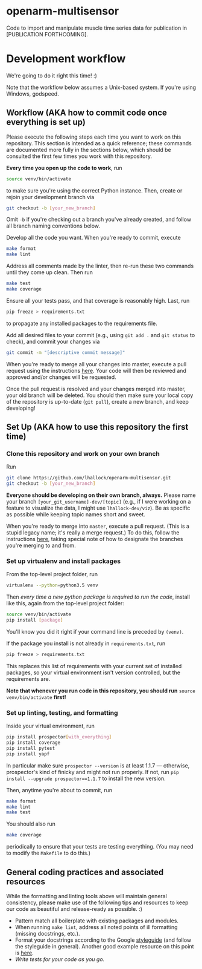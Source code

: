 # openarm-multisensor
Code to import and manipulate muscle time series data for publication in [PUBLICATION FORTHCOMING].

# Development workflow
We're going to do it right this time! :)

Note that the workflow below assumes a Unix-based system. If you're using Windows, godspeed.

## Workflow (AKA how to commit code once everything is set up)

Please execute the following steps each time you want to work on this repository. This section is intended as a quick reference; these commands are documented more fully in the sections below, which should be consulted the first few times you work with this repository.

**Every time you open up the code to work**, run

```bash
source venv/bin/activate
```

to make sure you're using the correct Python instance. Then, create or rejoin your development branch via

```bash
git checkout -b [your_new_branch]
```

Omit `-b` if you're checking out a branch you've already created, and follow all branch naming conventions below.

Develop all the code you want. When you're ready to commit, execute

```bash
make format
make lint
```

Address all comments made by the linter, then re-run these two commands until they come up clean. Then run

```bash
make test
make coverage
```

Ensure all your tests pass, and that coverage is reasonably high. Last, run

```bash
pip freeze > requirements.txt
```

to propagate any installed packages to the requirements file.

Add all desired files to your commit (e.g., using `git add .` and `git status` to check), and commit your changes via

```bash
git commit -m "[descriptive commit message]"
```

When you're ready to merge all your changes into master, execute a pull request using the instructions [here](https://help.github.com/en/articles/creating-a-pull-request#creating-the-pull-request). Your code will then be reviewed and approved and/or changes will be requested.

Once the pull request is resolved and your changes merged into master, your old branch will be deleted. You should then make sure your local copy of the repository is up-to-date (`git pull`), create a new branch, and keep developing!

## Set Up (AKA how to use this repository the first time)

### Clone this repository and work on your own branch

Run

```bash
git clone https://github.com/lhallock/openarm-multisensor.git
git checkout -b [your_new_branch]
```

**Everyone should be developing on their own branch, always.** Please name your branch `[your_git_username]-dev/[topic]` (e.g., if I were working on a feature to visualize the data, I might use `lhallock-dev/viz`). Be as specific as possible while keeping topic names short and sweet.

When you're ready to merge into `master`, execute a pull request. (This is a stupid legacy name; it's really a merge request.) To do this, follow the instructions [here](https://help.github.com/en/articles/creating-a-pull-request#creating-the-pull-request), taking special note of how to designate the branches you're merging to and from.

### Set up virtualenv and install packages

From the top-level project folder, run

```bash
virtualenv --python=python3.5 venv
```

Then *every time a new python package is required to run the code*, install like this, again from the top-level project folder:

```bash
source venv/bin/activate
pip install [package]
```

You'll know you did it right if your command line is preceded by `(venv)`.

If the package you install is not already in `requirements.txt`, run

```bash
pip freeze > requirements.txt
```

This replaces this list of requirements with your current set of installed packages, so your virtual environment isn't version controlled, but the requirements are.

**Note that whenever you run code in this repository, you should run** `source venv/bin/activate` **first!**

### Set up linting, testing, and formatting

Inside your virtual environment, run

```bash
pip install prospector[with_everything]
pip install coverage
pip install pytest
pip install yapf
```

In particular make sure `prospector --version` is at least 1.1.7 — otherwise, prospector's kind of finicky and might not run properly. If not, run `pip install --upgrade prospector==1.1.7` to install the new version.

Then, anytime you're about to commit, run

```bash
make format
make lint
make test

```

You should also run

```bash
make coverage
```

periodically to ensure that your tests are testing everything. (You may need to modify the `Makefile` to do this.)

## General coding practices and associated resources

While the formatting and linting tools above will maintain general consistency, please make use of the following tips and resources to keep our code as beautiful and release-ready as possible. :)

- Pattern match all boilerplate with existing packages and modules.
- When running `make lint`, address all noted points of ill formatting (missing docstrings, etc.).
- Format your docstrings according to the Google [styleguide](https://google.github.io/styleguide/pyguide.html#38-comments-and-docstrings) (and follow the styleguide in general). Another good example resource on this point is [here](https://sphinxcontrib-napoleon.readthedocs.io/en/latest/example_google.html).
- *Write tests for your code as you go.*
